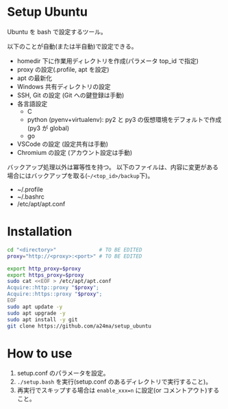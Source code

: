 # Setup Ubuntu

Ubuntu を bash で設定するツール。

以下のことが自動(または半自動)で設定できる。

* homedir 下に作業用ディレクトリを作成(パラメータ top_id で指定)
* proxy の設定(.profile, apt を設定)
* apt の最新化
* Windows 共有ディレクトリの設定
* SSH, Git の設定 (Git への鍵登録は手動)
* 各言語設定
  * C
  * python (pyenv+virtualenv): py2 と py3 の仮想環境をデフォルトで作成(py3 が global)
  * go
* VSCode の設定 (設定共有は手動)
* Chromium の設定 (アカウント設定は手動)

バックアップ処理以外は冪等性を持つ。
以下のファイルは、内容に変更がある場合にはバックアップを取る(`~/<top_id>/backup`下)。

* ~/.profile
* ~/.bashrc
* /etc/apt/apt.conf

# Installation

```bash
cd "<directory>"              # TO BE EDITED
proxy="http://<proxy>:<port>" # TO BE EDITED

export http_proxy=$proxy
export https_proxy=$proxy
sudo cat <<EOF > /etc/apt/apt.conf
Acquire::http::proxy "$proxy";
Acquire::https::proxy "$proxy";
EOF
sudo apt update -y
sudo apt upgrade -y
sudo apt install -y git
git clone https://github.com/a24ma/setup_ubuntu
```

# How to use

1. setup.conf のパラメータを設定。
2. `./setup.bash` を実行(setup.conf のあるディレクトリで実行すること)。
3. 再実行でスキップする場合は `enable_xxx=n` に設定(or コメントアウト)すること。
